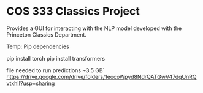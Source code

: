 # COS 333 Classics Project

Provides a GUI for interacting with the NLP model developed with the Princeton Classics Department.

Temp:
Pip dependencies

pip install torch
pip install transformers

file needed to run predictions ~3.5 GB`
https://drive.google.com/drive/folders/1eocoWpyd8NdrQATGwV47dqUnRQvtxhII?usp=sharing
